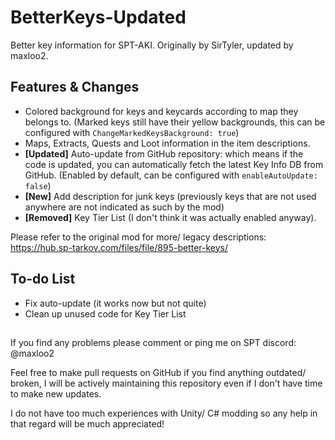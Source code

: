 # BetterKeys-Updated

Better key information for SPT-AKI. Originally by SirTyler, updated by maxloo2.

## Features & Changes

- Colored background for keys and keycards according to map they belongs to. (Marked keys still have their yellow backgrounds, this can be configured with `ChangeMarkedKeysBackground: true`)
- Maps, Extracts, Quests and Loot information in the item descriptions.
- **[Updated]** Auto-update from GitHub repository: which means if the code is updated, you can automatically fetch the latest Key Info DB from GitHub. (Enabled by default, can be configured with `enableAutoUpdate: false`)
- **[New]** Add description for junk keys (previously keys that are not used anywhere are not indicated as such by the mod)
- **[Removed]** Key Tier List (I don't think it was actually enabled anyway).

Please refer to the original mod for more/ legacy descriptions: https://hub.sp-tarkov.com/files/file/895-better-keys/

## To-do List

- Fix auto-update (it works now but not quite)
- Clean up unused code for Key Tier List

##

If you find any problems please comment or ping me on SPT discord: @maxloo2

Feel free to make pull requests on GitHub if you find anything outdated/ broken, I will be actively maintaining this repository even if I don't have time to make new updates.

I do not have too much experiences with Unity/ C# modding so any help in that regard will be much appreciated!
